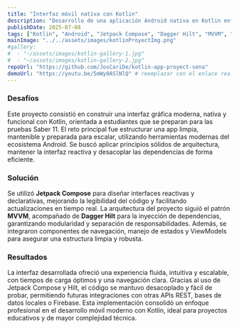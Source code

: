```yaml
---
title: "Interfaz móvil nativa con Kotlin"
description: "Desarrollo de una aplicación Android nativa en Kotlin enfocada en la experiencia de usuario para estudiantes que se preparan para las pruebas Saber 11."
publishDate: 2025-07-08
tags: ["Kotlin", "Android", "Jetpack Compose", "Dagger Hilt", "MVVM", "Educación", "Mobile UI"]
mainImage: "../../assets/images/kotlinProyectImg.png"
#gallery: 
#  - "~/assets/images/kotlin-gallery-1.jpg"
#  - "~/assets/images/kotlin-gallery-2.jpg"
repoUrl: "https://github.com/JosCariDe/kotlin-app-proyect-sena"
demoUrl: "https://youtu.be/5mWy0ASlNlQ" # reemplazar con el enlace real
---
```


### Desafíos

Este proyecto consistió en construir una interfaz gráfica moderna, nativa y funcional con Kotlin, orientada a estudiantes que se preparan para las pruebas Saber 11. El reto principal fue estructurar una app limpia, mantenible y preparada para escalar, utilizando herramientas modernas del ecosistema Android. Se buscó aplicar principios sólidos de arquitectura, mantener la interfaz reactiva y desacoplar las dependencias de forma eficiente.

### Solución

Se utilizó **Jetpack Compose** para diseñar interfaces reactivas y declarativas, mejorando la legibilidad del código y facilitando actualizaciones en tiempo real. La arquitectura del proyecto siguió el patrón **MVVM**, acompañado de **Dagger Hilt** para la inyección de dependencias, garantizando modularidad y separación de responsabilidades. Además, se integraron componentes de navegación, manejo de estados y ViewModels para asegurar una estructura limpia y robusta.

### Resultados

La interfaz desarrollada ofreció una experiencia fluida, intuitiva y escalable, con tiempos de carga óptimos y una navegación clara. Gracias al uso de Jetpack Compose y Hilt, el código se mantuvo desacoplado y fácil de probar, permitiendo futuras integraciones con otras APIs REST, bases de datos locales o Firebase. Esta implementación consolidó un enfoque profesional en el desarrollo móvil moderno con Kotlin, ideal para proyectos educativos y de mayor complejidad técnica.
